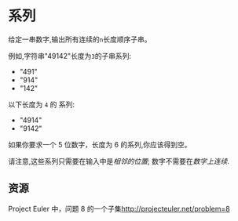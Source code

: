 # 系列

给定一串数字,输出所有连续的`n`长度顺序子串。

例如,字符串"49142"长度为`3`的子串系列:

- "491"
- "914"
- "142"

以下长度为 `4` 的 系列:

- "4914"
- "9142"

如果你要求一个 5 位数字，长度为 6 的系列,你应该得到空。

请注意,这些系列只需要在输入中是*相邻的位置*; 数字不需要在*数字上连续*.

[help-page]: https://exercism.io/tracks/rust/learning
[modules]: https://doc.rust-lang.org/book/ch07-00-modules.html
[cargo]: https://doc.rust-lang.org/book/ch14-00-more-about-cargo.html
[rust-tests]: https://doc.rust-lang.org/book/ch11-02-running-tests.html

## 资源

Project Euler 中，问题 8 的一个子集<http://projecteuler.net/problem=8>
